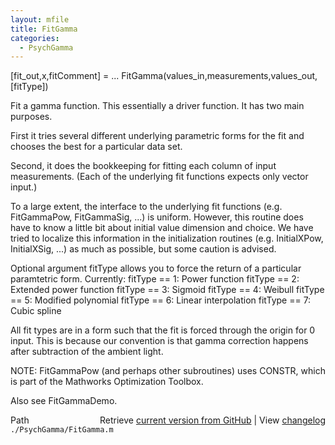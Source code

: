 ```yaml
---
layout: mfile
title: FitGamma
categories:
  - PsychGamma
---
```


\[fit\_out,x,fitComment\] = ...
  FitGamma\(values\_in,measurements,values\_out,\[fitType\]\)

Fit a gamma function.  This essentially a driver function.
It has two main purposes.

First it tries several different
underlying parametric forms for the fit and chooses the best
for a particular data set.

Second, it does the bookkeeping for fitting each column of
input measurements.  \(Each of the underlying fit functions expects
only vector input.\)

To a large extent, the interface to the underlying fit functions
\(e.g. FitGammaPow, FitGammaSig, ...\) is uniform.  However, this routine
does have to know a little bit about initial value dimension and choice.
We have tried to localize this information in the initialization routines
\(e.g. InitialXPow, InitialXSig, ...\) as much as possible, but some
caution is advised.

Optional argument fitType allows you to force the return of a particular
paramtetric form.  Currently:
  fitType == 1:  Power function
  fitType == 2:  Extended power function
  fitType == 3:  Sigmoid
  fitType == 4:  Weibull
  fitType == 5:  Modified polynomial
  fitType == 6:  Linear interpolation
  fitType == 7:  Cubic spline

All fit types are in a form such that the fit is forced through the
origin for 0 input.  This is because our convention is that gamma
correction happens after subtraction of the ambient light.

NOTE: FitGammaPow \(and perhaps other subroutines\) uses CONSTR, which is part of the
Mathworks Optimization Toolbox.

Also see FitGammaDemo.


<div class="code_header" style="text-align:right;">
  <span style="float:left;">Path&nbsp;&nbsp;</span> <span class="counter">Retrieve <a href=
  "https://raw.github.com/Psychtoolbox-3/Psychtoolbox-3/beta/./PsychGamma/FitGamma.m">current version from GitHub</a> | View <a href=
  "https://github.com/Psychtoolbox-3/Psychtoolbox-3/commits/beta/./PsychGamma/FitGamma.m">changelog</a></span>
</div>
<div class="code">
  <code>./PsychGamma/FitGamma.m</code>
</div>
